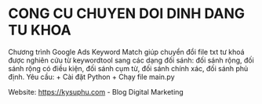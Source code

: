 # CONG CU CHUYEN DOI DINH DANG TU KHOA
Chương trình Google Ads Keyword Match giúp chuyển đổi file txt tư khoá được nghiên cứu từ keywordtool sang các dạng đối sánh: đối sánh rộng, đối sánh rộng có điều kiện, đối sánh cụm từ, đối sánh chính xác, đối sánh phủ định.
Yêu cầu:
    + Cài đặt Python
    + Chạy file main.py

Website: https://kysuphu.com - Blog Digital Marketing
